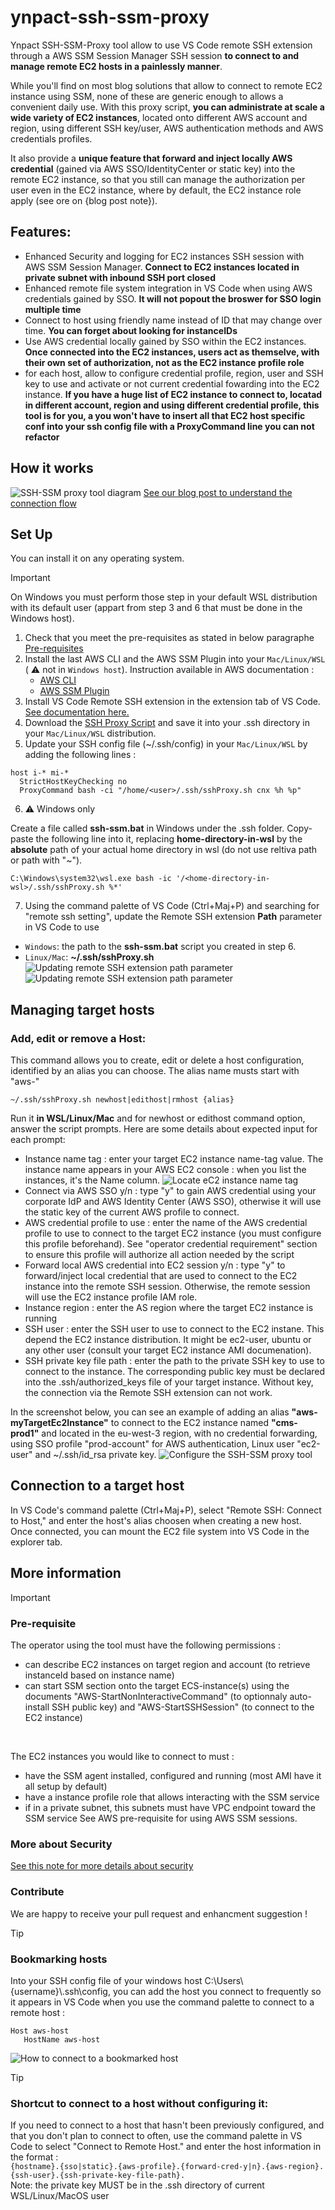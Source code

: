 # ynpact-ssh-ssm-proxy
Ynpact SSH-SSM-Proxy tool allow to use VS Code remote SSH extension through a AWS SSM Session Manager SSH session **to connect to and manage remote EC2 hosts in a painlessly manner**.

While you'll find on most blog solutions that allow to connect to remote EC2 instance using SSM, none of these are generic enough to allows a convenient daily use. With this proxy script, **you can administrate at scale a wide variety of EC2 instances**, located onto different AWS account and region, using different SSH key/user, AWS authentication methods and AWS credentials profiles.

It also provide a **unique feature that forward and inject locally AWS credential** (gained via AWS SSO/IdentityCenter or static key) into the remote EC2 instance, so that you still can manage the authorization per user even in the EC2 instance, where by default, the EC2 instance role  apply (see ore on {blog post note}).

## Features:
- Enhanced Security and logging for EC2 instances SSH session with AWS SSM Session Manager.
  **Connect to EC2 instances located in private subnet with inbound SSH port closed**
- Enhanced remote file system integration in VS Code when using AWS credentials gained by SSO. **It will not popout the broswer for SSO login multiple time**
- Connect to host using friendly name instead of ID that may change over time. **You can forget about looking for instanceIDs**
- Use AWS credential locally gained by SSO within the EC2 instances. **Once connected into the EC2 instances, users act as themselve, with their own set of authorization, not as the EC2 instance profile role**
- for each host, allow to configure credential profile, region, user and SSH key to use and activate or not current credential fowarding into the EC2 instance. **If you have a huge list of EC2 instance to connect to, locatad in different account, region and using different credential profile, this tool is for you, a you won't have to insert all that EC2 host specific conf into your ssh config file with a ProxyCommand line you can not refactor**

## How it works
![SSH-SSM proxy tool diagram](doc/ssh-ssm.png)
[See our blog post to understand the connection flow](https://www.ynpact.com/connect-to-ec2-instances-with-vs-code-via-aws-ssm-painlessly/)

## Set Up
You can install it on any operating system. 

> [!IMPORTANT]
> On Windows you must perform those step in your default WSL distribution with its default user (appart from step 3 and 6 that must be done in the Windows host).

1) Check that you meet the pre-requisites as stated in below paragraphe [Pre-requisites](#pre-requisite)
2) Install the last AWS CLI and the AWS SSM Plugin into your `Mac/Linux/WSL` ( :warning: not in `Windows host`). Instruction available in AWS documentation :
   - [AWS CLI](https://docs.aws.amazon.com/cli/latest/userguide/getting-started-install.html)
   - [AWS SSM Plugin](https://docs.aws.amazon.com/systems-manager/latest/userguide/session-manager-working-with-install-plugin.html)
3) Install VS Code Remote SSH extension in the extension tab of VS Code. [See documentation here.](https://code.visualstudio.com/docs/remote/remote-overview)
4) Download the [SSH Proxy Script](src/sshProxy.sh) and save it into your .ssh directory in your `Mac/Linux/WSL` distribution.
5) Update your SSH config file (~/.ssh/config) in your `Mac/Linux/WSL` by adding the following lines :
```
host i-* mi-*
  StrictHostKeyChecking no
  ProxyCommand bash -ci "/home/<user>/.ssh/sshProxy.sh cnx %h %p"
```
6) :warning: Windows only
   
Create a file called **ssh-ssm.bat** in Windows under the .ssh folder. Copy-paste the following line into it, replacing **home-directory-in-wsl** by the **absolute** path of your actual home directory in wsl (do not use reltiva path or path with "~").
```
C:\Windows\system32\wsl.exe bash -ic '/<home-directory-in-wsl>/.ssh/sshProxy.sh %*'
```
7) Using the command palette of VS Code (Ctrl+Maj+P) and searching for "remote ssh setting", update the Remote SSH extension **Path** parameter in VS Code to use
- `Windows`: the path to the  **ssh-ssm.bat**  script you created in step 6.
- `Linux/Mac`: **~/.ssh/sshProxy.sh**
![Updating remote SSH extension path parameter](doc/remote-ssh-settings.png)
![Updating remote SSH extension path parameter](doc/path-param.png)


## Managing target hosts
### Add, edit or remove a Host:
This command allows you to create, edit or delete a host configuration, identified by an alias you can choose. The alias name musts start with "aws-"
```
~/.ssh/sshProxy.sh newhost|edithost|rmhost {alias}
```
Run it **in WSL/Linux/Mac** and for newhost or edithost command option, answer the script prompts. Here are some details about expected input for each prompt:
- Instance name tag : enter your target EC2 instance name-tag value. The instance name appears in your AWS EC2 console : when you list the instances, it's the Name column.
![Locate eC2 instance name tag](doc/name-tag.png)
- Connect via AWS SSO y/n : type "y" to gain AWS credential using your corporate IdP and AWS Identity Center (AWS SSO), otherwise it will use the static key of the current AWS profile to connect.
- AWS credential profile to use : enter the name of the AWS credential profile to use to connect to the target EC2 instance (you must configure this profile beforehand). See "operator credential requirement" section to ensure this profile will authorize all action needed by the script
- Forward local AWS credential into EC2 session y/n : type "y" to forward/inject local credential that are used to connect to the EC2 instance into the remote SSH session. Otherwise, the remote session will use the EC2 instance profile IAM role.
- Instance region : enter the AS region where the target EC2 instance is running
- SSH user : enter the SSH user to use to connect to the EC2 instane. This depend the EC2 instance distribution. It might be ec2-user, ubuntu or any other user (consult your target EC2 instance AMI documenation).
- SSH private key file path : enter the path to the private SSH key to use to connect to the instance. The corresponding public key must be declared into the .ssh/authorized_keys file of your target instance. Without key, the connection via the Remote SSH extension can not work.

In the screenshot below, you can see an example of adding an alias **"aws-myTargetEc2Instance"** to connect to the EC2 instance named **"cms-prod1"** and located in the eu-west-3 region, with no credential forwarding, using SSO profile "prod-account" for AWS authentication, Linux user "ec2-user" and ~/.ssh/id_rsa private key.
![Configure the SSH-SSM proxy tool](doc/conf.png)

## Connection to a target host

In VS Code's command palette (Ctrl+Maj+P), select "Remote SSH: Connect to Host," and enter the host's alias choosen when creating a new host.
Once connected, you can mount the EC2 file system into VS Code in the explorer tab.

## More information
> [!IMPORTANT] 
> ### Pre-requisite
> The operator using the tool must have the following permissions :
> - can describe EC2 instances on target region and account (to retrieve instanceId based on instance name)
> - can start SSM section onto the target ECS-instance(s) using the documents "AWS-StartNonInteractiveCommand" (to optionnaly auto-install SSH public key) and "AWS-StartSSHSession" (to connect to the EC2 instance)
>  <br>
> 
> The EC2 instances you would like to connect to must :
> - have the SSM agent installed, configured and running (most AMI have it all setup by default)
> - have a instance profile role that allows interacting with the SSM service
> - if in a private subnet, this subnets must have VPC endpoint toward the SSM service
>See AWS pre-requisite for using AWS SSM sessions.
> ### More about Security
> [See this note for more details about security](doc/security_en.md)
> ### Contribute
> We are happy to receive your pull request and enhancment suggestion !

> [!TIP]
> ### Bookmarking hosts
> Into your SSH config file of your windows host C:\Users\\{username}\\.ssh\config, you can add the host you connect to frequently so it appears in VS Code when you use the command palette to connect to a remote host : 
> ```
> Host aws-host
>    HostName aws-host
>```
> ![How to connect to a bookmarked host](doc/bookmarking.png)

> [!TIP]
> ### Shortcut to connect to a host without configuring it:
> If you need to connect to a host that hasn't been previously configured, and that you don't plan to connect to often, use the command palette in VS Code to select "Connect to Remote Host." and enter the host information in the format :
> <br>
> ```{hostname}.{sso|static}.{aws-profile}.{forward-cred-y|n}.{aws-region}.{ssh-user}.{ssh-private-key-file-path}.```
> <br>
> Note: the private key MUST be in the .ssh directory of current WSL/Linux/MacOS user
